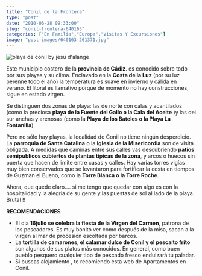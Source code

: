 ```yaml
---
title: "Conil de la Frontera"
type: "post"
date: "2010-06-28 09:33:00"
slug: "conil-frontera-640163"
categories: ["En Familia","Europa","Visitas Y Excursiones"]
image: "post-images/640163-261371.jpg"
---
```


 ![playa de conil by jesu d'alange](post-images/640163-261371.jpg "playa de conil by jesu d'alange")

 Este municipio costero de la **provincia de Cádiz**. es conocido sobre todo por sus playas y su clima. Enclavado en la **Costa de la Luz** (por su luz perenne todo el año) la temperatura es suave en invierno y cálida en verano. El litoral es llamativo porque de momento no hay construcciones, sigue en estado virgen.

 [](/wp-content/uploads/2010/06/640163-261372.jpg)Se distinguen dos zonas de playa: las de norte con calas y acantilados (como la preciosa **playa de la Fuente del Gallo o la Cala del Aceite** )y las del sur anchas y arenosas (como la **Playa de los Bateles o la Playa La Fontanilla**).

 Pero no sólo hay playas, la localidad de Conil no tiene ningún desperdicio. La **parroquia de Santa Catalina** o la **Iglesia de la Misericordia** son de visita obligada. A medidas que caminas entre sus calles vas descubriendo **patios semipublicos cubiertos de plantas típicas de la zona**, y arcos o huecos sin puerta que hacen de limite entre casas y calles. Hay varías torres vigías muy bien conservados que se levantaron para fortificar la costa en tiempos de Guzman el Bueno, como la **Torre Blanca o la Torre Roche**.

 Ahora, que quede claro.... si me tengo que quedar con algo es con la hospitalidad y la alegria de su gente y las puestas de sol al lado de la playa. Brutal !!

 **RECOMENDACIONES**

- [](/wp-content/uploads/2010/06/640163-261364.jpg)El dia **16julio se celebra la fiesta de la Virgen del Carmen**, patrona de los pescadores. Es muy bonito ver como después de la misa, sacan a la virgen al mar de procesión escoltada por barcos.
- La **tortilla de camarones, el calamar dulce de Conil y el pescaíto frito** son algunos de sus platos más conocidos. En general, como buen pueblo pesquero cualquier tipo de pescado fresco endulzará tu paladar.
- Si buscas alojamiento , te recomiendo esta web de Apartamentos en Conil.